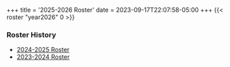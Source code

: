 +++
title = '2025-2026 Roster'
date = 2023-09-17T22:07:58-05:00
+++
{{< roster "year2026" 0 >}}

### Roster History
 - [2024-2025 Roster](../archive/roster2025)
 - [2023-2024 Roster](../archive/roster2024)